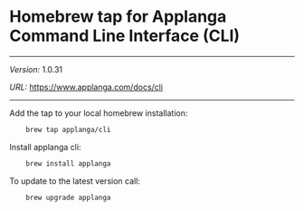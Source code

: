 # Homebrew tap for Applanga Command Line Interface (CLI)

***
*Version:* 1.0.31

*URL:* <https://www.applanga.com/docs/cli>
***

Add the tap to your local homebrew installation:

```sh
	brew tap applanga/cli
```

Install applanga cli:

```sh
	brew install applanga
```

To update to the latest version call:

```sh
	brew upgrade applanga
```
